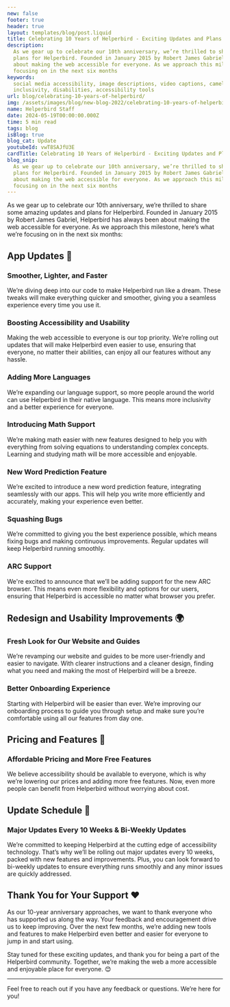 ```yaml
---
new: false
footer: true
header: true
layout: templates/blog/post.liquid
title: Celebrating 10 Years of Helperbird - Exciting Updates and Plans for the Future!
description:
  As we gear up to celebrate our 10th anniversary, we’re thrilled to share some amazing updates and
  plans for Helperbird. Founded in January 2015 by Robert James Gabriel, Helperbird has always been
  about making the web accessible for everyone. As we approach this milestone, here’s what we’re
  focusing on in the next six months
keywords:
  social media accessibility, image descriptions, video captions, camel case hashtags, emojis,
  inclusivity, disabilities, accessibility tools
url: blog/celebrating-10-years-of-helperbird/
img: /assets/images/blog/new-blog-2022/celebrating-10-years-of-helperbird.png
name: Helperbird Staff
date: 2024-05-19T00:00:00.000Z
time: 5 min read
tags: blog
isBlog: true
blog_cat: Update
youtubeId: vwT8SAJfU3E
cardTitle: Celebrating 10 Years of Helperbird - Exciting Updates and Plans for the Future!
blog_snip:
  As we gear up to celebrate our 10th anniversary, we’re thrilled to share some amazing updates and
  plans for Helperbird. Founded in January 2015 by Robert James Gabriel, Helperbird has always been
  about making the web accessible for everyone. As we approach this milestone, here’s what we’re
  focusing on in the next six months
---
```


As we gear up to celebrate our 10th anniversary, we’re thrilled to share some amazing updates and
plans for Helperbird. Founded in January 2015 by Robert James Gabriel, Helperbird has always been
about making the web accessible for everyone. As we approach this milestone, here’s what we’re
focusing on in the next six months:

## App Updates 🚀

### Smoother, Lighter, and Faster

We’re diving deep into our code to make Helperbird run like a dream. These tweaks will make
everything quicker and smoother, giving you a seamless experience every time you use it.

### Boosting Accessibility and Usability

Making the web accessible to everyone is our top priority. We’re rolling out updates that will make
Helperbird even easier to use, ensuring that everyone, no matter their abilities, can enjoy all our
features without any hassle.

### Adding More Languages

We’re expanding our language support, so more people around the world can use Helperbird in their
native language. This means more inclusivity and a better experience for everyone.

### Introducing Math Support

We’re making math easier with new features designed to help you with everything from solving
equations to understanding complex concepts. Learning and studying math will be more accessible and
enjoyable.

### New Word Prediction Feature

We’re excited to introduce a new word prediction feature, integrating seamlessly with our apps. This
will help you write more efficiently and accurately, making your experience even better.

### Squashing Bugs

We’re committed to giving you the best experience possible, which means fixing bugs and making
continuous improvements. Regular updates will keep Helperbird running smoothly.

### ARC Support

We're excited to announce that we’ll be adding support for the new ARC browser. This means even more
flexibility and options for our users, ensuring that Helperbird is accessible no matter what browser
you prefer.

## Redesign and Usability Improvements 🌍

### Fresh Look for Our Website and Guides

We’re revamping our website and guides to be more user-friendly and easier to navigate. With clearer
instructions and a cleaner design, finding what you need and making the most of Helperbird will be a
breeze.

### Better Onboarding Experience

Starting with Helperbird will be easier than ever. We’re improving our onboarding process to guide
you through setup and make sure you’re comfortable using all our features from day one.

## Pricing and Features 💸

### Affordable Pricing and More Free Features

We believe accessibility should be available to everyone, which is why we’re lowering our prices and
adding more free features. Now, even more people can benefit from Helperbird without worrying about
cost.

## Update Schedule 📅

### Major Updates Every 10 Weeks & Bi-Weekly Updates

We’re committed to keeping Helperbird at the cutting edge of accessibility technology. That’s why
we’ll be rolling out major updates every 10 weeks, packed with new features and improvements. Plus,
you can look forward to bi-weekly updates to ensure everything runs smoothly and any minor issues
are quickly addressed.

## Thank You for Your Support ❤️

As our 10-year anniversary approaches, we want to thank everyone who has supported us along the way.
Your feedback and encouragement drive us to keep improving. Over the next few months, we’re adding
new tools and features to make Helperbird even better and easier for everyone to jump in and start
using.

Stay tuned for these exciting updates, and thank you for being a part of the Helperbird community.
Together, we’re making the web a more accessible and enjoyable place for everyone. 😊

---

Feel free to reach out if you have any feedback or questions. We’re here for you!
